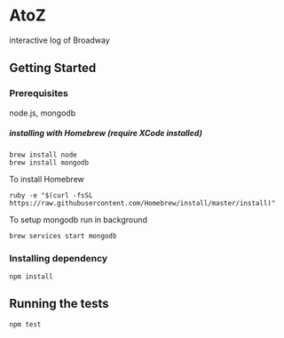 # AtoZ

interactive log of Broadway

## Getting Started

### Prerequisites

node.js, mongodb

##### installing with Homebrew (require XCode installed)

```
brew install node
brew install mongodb
```
To install Homebrew
```
ruby -e "$(curl -fsSL https://raw.githubusercontent.com/Homebrew/install/master/install)"
```
To setup mongodb run in background
```
brew services start mongodb
```

### Installing dependency

```
npm install
```

## Running the tests

```
npm test
```
